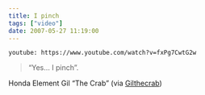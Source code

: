 ```yaml
---
title: I pinch
tags: ["video"]
date: 2007-05-27 11:19:00
---
```


`youtube: https://www.youtube.com/watch?v=fxPg7CwtG2w`

> “Yes… I pinch”.

Honda Element Gil “The Crab” (via [Gilthecrab](http://youtube.com/user/Gilthecrab))
